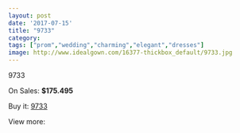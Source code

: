 ```yaml
---
layout: post
date: '2017-07-15'
title: "9733"
category: 
tags: ["prom","wedding","charming","elegant","dresses"]
image: http://www.idealgown.com/16377-thickbox_default/9733.jpg
---
```

9733

On Sales: **$175.495**
<a href="https://www.idealgown.com/en/justin-alexander/6525-9733.html"><amp-img layout="responsive" width="600" height="600" src="//www.idealgown.com/16377-thickbox_default/9733.jpg" alt="9733 0" /></a>
<a href="https://www.idealgown.com/en/justin-alexander/6525-9733.html"><amp-img layout="responsive" width="600" height="600" src="//www.idealgown.com/16380-thickbox_default/9733.jpg" alt="9733 1" /></a>
<a href="https://www.idealgown.com/en/justin-alexander/6525-9733.html"><amp-img layout="responsive" width="600" height="600" src="//www.idealgown.com/16379-thickbox_default/9733.jpg" alt="9733 2" /></a>
<a href="https://www.idealgown.com/en/justin-alexander/6525-9733.html"><amp-img layout="responsive" width="600" height="600" src="//www.idealgown.com/16378-thickbox_default/9733.jpg" alt="9733 3" /></a>

Buy it: [9733](https://www.idealgown.com/en/justin-alexander/6525-9733.html "9733")

View more: [](https://www.idealgown.com/en/- "")